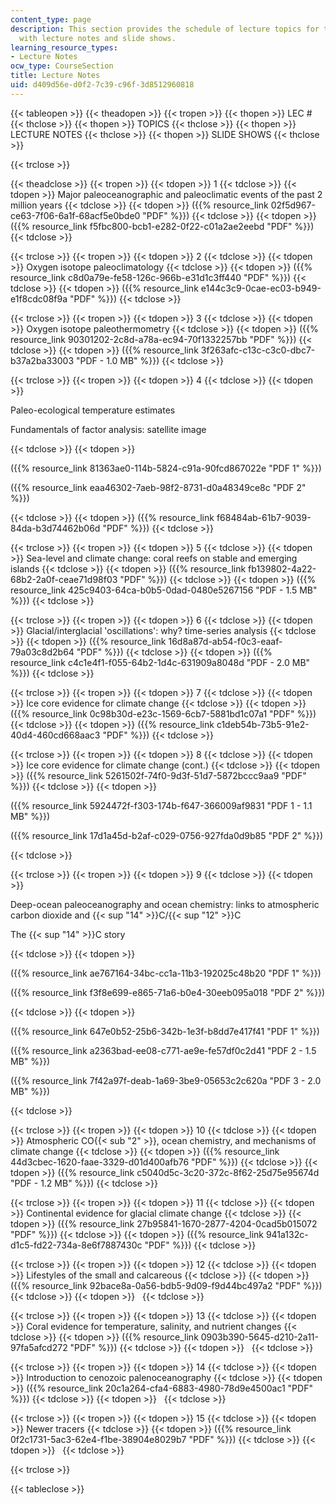 ```yaml
---
content_type: page
description: This section provides the schedule of lecture topics for the course along
  with lecture notes and slide shows.
learning_resource_types:
- Lecture Notes
ocw_type: CourseSection
title: Lecture Notes
uid: d409d56e-d0f2-7c39-c96f-3d8512960818
---
```


{{< tableopen >}}
{{< theadopen >}}
{{< tropen >}}
{{< thopen >}}
LEC #
{{< thclose >}}
{{< thopen >}}
TOPICS
{{< thclose >}}
{{< thopen >}}
LECTURE NOTES
{{< thclose >}}
{{< thopen >}}
SLIDE SHOWS
{{< thclose >}}

{{< trclose >}}

{{< theadclose >}}
{{< tropen >}}
{{< tdopen >}}
1
{{< tdclose >}}
{{< tdopen >}}
Major paleoceanographic and paleoclimatic events of the past 2 million years
{{< tdclose >}}
{{< tdopen >}}
({{% resource_link 02f5d967-ce63-7f06-6a1f-68acf5e0bde0 "PDF" %}})
{{< tdclose >}}
{{< tdopen >}}
({{% resource_link f5fbc800-bcb1-e282-0f22-c01a2ae2eebd "PDF" %}})
{{< tdclose >}}

{{< trclose >}}
{{< tropen >}}
{{< tdopen >}}
2
{{< tdclose >}}
{{< tdopen >}}
Oxygen isotope paleoclimatology
{{< tdclose >}}
{{< tdopen >}}
({{% resource_link c8d0a79e-fe58-126c-966b-e31d1c3ff440 "PDF" %}})
{{< tdclose >}}
{{< tdopen >}}
({{% resource_link e144c3c9-0cae-ec03-b949-e1f8cdc08f9a "PDF" %}})
{{< tdclose >}}

{{< trclose >}}
{{< tropen >}}
{{< tdopen >}}
3
{{< tdclose >}}
{{< tdopen >}}
Oxygen isotope paleothermometry
{{< tdclose >}}
{{< tdopen >}}
({{% resource_link 90301202-2c8d-a78a-ec94-70f1332257bb "PDF" %}})
{{< tdclose >}}
{{< tdopen >}}
({{% resource_link 3f263afc-c13c-c3c0-dbc7-b37a2ba33003 "PDF - 1.0 MB" %}})
{{< tdclose >}}

{{< trclose >}}
{{< tropen >}}
{{< tdopen >}}
4
{{< tdclose >}}
{{< tdopen >}}


Paleo-ecological temperature estimates

Fundamentals of factor analysis: satellite image


{{< tdclose >}}
{{< tdopen >}}


({{% resource_link 81363ae0-114b-5824-c91a-90fcd867022e "PDF 1" %}})

({{% resource_link eaa46302-7aeb-98f2-8731-d0a48349ce8c "PDF 2" %}})


{{< tdclose >}}
{{< tdopen >}}
({{% resource_link f68484ab-61b7-9039-84da-b3d74462b06d "PDF" %}})
{{< tdclose >}}

{{< trclose >}}
{{< tropen >}}
{{< tdopen >}}
5
{{< tdclose >}}
{{< tdopen >}}
Sea-level and climate change: coral reefs on stable and emerging islands
{{< tdclose >}}
{{< tdopen >}}
({{% resource_link fb139802-4a22-68b2-2a0f-ceae71d98f03 "PDF" %}})
{{< tdclose >}}
{{< tdopen >}}
({{% resource_link 425c9403-64ca-b0b5-0dad-0480e5267156 "PDF - 1.5 MB" %}})
{{< tdclose >}}

{{< trclose >}}
{{< tropen >}}
{{< tdopen >}}
6
{{< tdclose >}}
{{< tdopen >}}
Glacial/interglacial 'oscillations': why? time-series analysis
{{< tdclose >}}
{{< tdopen >}}
({{% resource_link 16d8a87d-ab54-f0c3-eaaf-79a03c8d2b64 "PDF" %}})
{{< tdclose >}}
{{< tdopen >}}
({{% resource_link c4c1e4f1-f055-64b2-1d4c-631909a8048d "PDF - 2.0 MB" %}})
{{< tdclose >}}

{{< trclose >}}
{{< tropen >}}
{{< tdopen >}}
7
{{< tdclose >}}
{{< tdopen >}}
Ice core evidence for climate change
{{< tdclose >}}
{{< tdopen >}}
({{% resource_link 0c98b30d-e23c-1569-6cb7-5881bd1c07a1 "PDF" %}})
{{< tdclose >}}
{{< tdopen >}}
({{% resource_link c1deb54b-73b5-91e2-40d4-460cd668aac3 "PDF" %}})
{{< tdclose >}}

{{< trclose >}}
{{< tropen >}}
{{< tdopen >}}
8
{{< tdclose >}}
{{< tdopen >}}
Ice core evidence for climate change (cont.)
{{< tdclose >}}
{{< tdopen >}}
({{% resource_link 5261502f-74f0-9d3f-51d7-5872bccc9aa9 "PDF" %}})
{{< tdclose >}}
{{< tdopen >}}


({{% resource_link 5924472f-f303-174b-f647-366009af9831 "PDF 1 - 1.1 MB" %}})

({{% resource_link 17d1a45d-b2af-c029-0756-927fda0d9b85 "PDF 2" %}})


{{< tdclose >}}

{{< trclose >}}
{{< tropen >}}
{{< tdopen >}}
9
{{< tdclose >}}
{{< tdopen >}}


Deep-ocean paleoceanography and ocean chemistry: links to atmospheric carbon dioxide and {{< sup "14" >}}C/{{< sup "12" >}}C

The {{< sup "14" >}}C story


{{< tdclose >}}
{{< tdopen >}}


({{% resource_link ae767164-34bc-cc1a-11b3-192025c48b20 "PDF 1" %}})

({{% resource_link f3f8e699-e865-71a6-b0e4-30eeb095a018 "PDF 2" %}})


{{< tdclose >}}
{{< tdopen >}}


({{% resource_link 647e0b52-25b6-342b-1e3f-b8dd7e417f41 "PDF 1" %}})

({{% resource_link a2363bad-ee08-c771-ae9e-fe57df0c2d41 "PDF 2 - 1.5 MB" %}})

({{% resource_link 7f42a97f-deab-1a69-3be9-05653c2c620a "PDF 3 - 2.0 MB" %}})


{{< tdclose >}}

{{< trclose >}}
{{< tropen >}}
{{< tdopen >}}
10
{{< tdclose >}}
{{< tdopen >}}
Atmospheric CO{{< sub "2" >}}, ocean chemistry, and mechanisms of climate change
{{< tdclose >}}
{{< tdopen >}}
({{% resource_link 44d3cbec-1620-faae-3329-d01d400afb76 "PDF" %}})
{{< tdclose >}}
{{< tdopen >}}
({{% resource_link c5040d5c-3c20-372c-8f62-25d75e95674d "PDF - 1.2 MB" %}})
{{< tdclose >}}

{{< trclose >}}
{{< tropen >}}
{{< tdopen >}}
11
{{< tdclose >}}
{{< tdopen >}}
Continental evidence for glacial climate change
{{< tdclose >}}
{{< tdopen >}}
({{% resource_link 27b95841-1670-2877-4204-0cad5b015072 "PDF" %}})
{{< tdclose >}}
{{< tdopen >}}
({{% resource_link 941a132c-d1c5-fd22-734a-8e6f7887430c "PDF" %}})
{{< tdclose >}}

{{< trclose >}}
{{< tropen >}}
{{< tdopen >}}
12
{{< tdclose >}}
{{< tdopen >}}
Lifestyles of the small and calcareous
{{< tdclose >}}
{{< tdopen >}}
({{% resource_link 92bace8a-0a56-bdb5-9d09-f9d44bc497a2 "PDF" %}})
{{< tdclose >}}
{{< tdopen >}}
 
{{< tdclose >}}

{{< trclose >}}
{{< tropen >}}
{{< tdopen >}}
13
{{< tdclose >}}
{{< tdopen >}}
Coral evidence for temperature, salinity, and nutrient changes
{{< tdclose >}}
{{< tdopen >}}
({{% resource_link 0903b390-5645-d210-2a11-97fa5afcd272 "PDF" %}})
{{< tdclose >}}
{{< tdopen >}}
 
{{< tdclose >}}

{{< trclose >}}
{{< tropen >}}
{{< tdopen >}}
14
{{< tdclose >}}
{{< tdopen >}}
Introduction to cenozoic palenoceanography
{{< tdclose >}}
{{< tdopen >}}
({{% resource_link 20c1a264-cfa4-6883-4980-78d9e4500ac1 "PDF" %}})
{{< tdclose >}}
{{< tdopen >}}
 
{{< tdclose >}}

{{< trclose >}}
{{< tropen >}}
{{< tdopen >}}
15
{{< tdclose >}}
{{< tdopen >}}
Newer tracers
{{< tdclose >}}
{{< tdopen >}}
({{% resource_link 0f2c1731-5ac3-62e4-f1be-38904e8029b7 "PDF" %}})
{{< tdclose >}}
{{< tdopen >}}
 
{{< tdclose >}}

{{< trclose >}}

{{< tableclose >}}